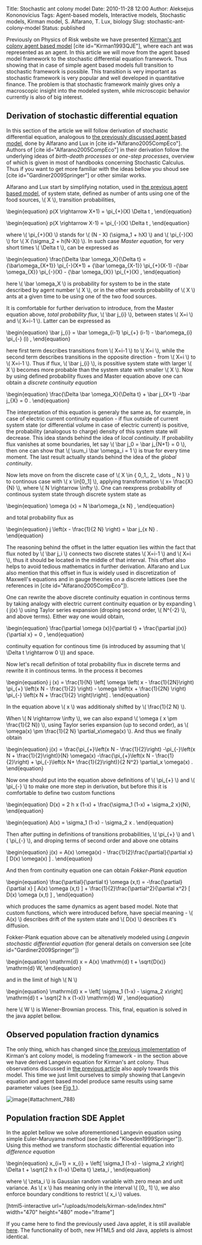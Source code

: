 Title: Stochastic ant colony model
Date: 2010-11-28 12:00
Author: Aleksejus Kononovicius
Tags: Agent-based models, Interactive models, Stochastic models, Kirman model, S. Alfarano, T. Lux, biology
Slug: stochastic-ant-colony-model
Status: published

Previously on Physics of Risk website we have
presented [Kirman's ant colony agent based
model](/kirman-ants "Kirman's ant colony agent based model on Physics of Risk website")
\[cite id="Kirman1993QJE"\], where each ant was represented as an agent.
In this article we will move from the agent based model framework to the
stochastic differential equation framework. Thus showing that in case of
simple agent based models full transition to stochastic framework is
possible. This transition is very important as stochastic framework is
very popular and well developed in quantitative finance. The problem is
that stochastic framework mainly gives only a macroscopic insight into
the modeled system, while microscopic behavior currently is also of big
interest.  
<!--more-->

Derivation of stochastic differential equation
----------------------------------------------

In this section of the article we will follow derivation of stochastic
differential equation, analogous to [the previously discussed agent
based
model](/kirman-ants "Kirman's ant colony agent based model on Physics of Risk website"),
done by Alfarano and Lux in \[cite id="Alfarano2005CompEco"\]. Authors
of \[cite id="Alfarano2005CompEco"\] in their derivation follow the
underlying ideas of *birth-death processes* or *one-step processes*,
overview of which is given in most of handbooks concerning Stochastic
Calculus. Thus if you want to get more familiar with the ideas bellow
you shoud see \[cite id="Gardiner2009Springer"\] or other similar works.

Alfarano and Lux start by simplifying notation, used in [the previous
agent based
model](/kirman-ants "Kirman's ant colony agent based model on Physics of Risk website"),
of system state, defined as number of ants using one of the food
sources, \\\(  X \\\), transition probabilities,


\begin{equation}
 p(X \rightarrow X+1) = \pi\_{+}(X) \Delta t , 
\end{equation}



\begin{equation}
 p(X \rightarrow X-1) = \pi\_{-}(X) \Delta t , 
\end{equation}


where \\\(  \pi\_{+}(X)  \\\) stands for \\\(  (N - X) (\sigma\_1 + hX)  \\\) and \\\(  \pi\_{-}(X)  \\\) for \\\(  X (\sigma\_2 + h(N-X)) \\\). In such case *Master equation*, for very short times \\\( \Delta t \\\), can be expressed as


\begin{equation}
 \frac{\Delta \bar \omega\_X}{\Delta t} = {\bar\omega\_{X+1}} \pi\_{-}(X+1) + {\bar \omega\_{X-1}} \pi\_{+}(X-1) -{\bar \omega\_{X}} \pi\_{-}(X) - {\bar \omega\_{X}} \pi\_{+}(X) ,
\end{equation}


here \\\(  \bar \omega\_X \\\) is probability for system to be in the
state described by agent number \\\(  X \\\), or in the other words
probability of \\\(  X \\\) ants at a given time to be using one of the
two food sources.

It is comfortable for further derivation to introduce, from the Master
equation above, *total probability flux*, \\\(  \bar j\_{i} \\\),
between states \\\(  X=i \\\) and \\\(  X=i-1 \\\). Latter can be
expressed as


\begin{equation}
 \bar j\_{i} = \bar \omega\_{i-1} \pi\_{+} (i-1) - \bar\omega\_{i} \pi\_{-} (i) , 
\end{equation}


here first term describes transitions from \\\(  X=i-1 \\\) to \\\( X=i \\\), while the second term describes transitions in the opposite
direction - from \\\(  X=i \\\) to \\\(  X=i-1 \\\). Thus if flux, \\\( \bar j\_{i} \\\), is possitive system state with larger \\\(  X \\\)
becomes more probable than the system state with smaller \\\(  X \\\).
Now by using defined probability fluxes and Master equation above one
can obtain a *discrete continuity equation*


\begin{equation}
 \frac{\Delta \bar \omega\_X}{\Delta t} + \bar j\_{X+1} -\bar j\_{X} = 0 . 
\end{equation}


The interpretation of this equation is generaly the same as, for
example, in case of electric current continuity equation - if flux
outside of current system state (or differential volume in case of
electric current) is positive, the probability (analogous to charge)
density of this system state will decrease. This idea stands behind the
idea of *local continuity*. If probability flux vanishes at some
boundaries, let say \\\(  \bar j\_0 = \bar j\_{N+1} = 0 \\\), then one
can show that \\\(  \sum\_i \bar \omega\_i = 1 \\\) is true for every
time moment. The last result actually stands behind the idea of the
*global continuity*.

Now lets move on from the discrete case of \\\(  X \in \{ 0,\,1,\, 2,\, \dots ,\, N \} \\\) to continous case with \\\(  x \in\[0,\,1\] \\\), applying transformation \\\(  x= \frac{X}{N} \\\), where
\\\(  N \rightarrow \infty \\\). One can reexpress probability of
continous system state through discrete system state as


\begin{equation}
 \omega (x) = N \bar\omega\_{x N} , 
\end{equation}


and total probability flux as


\begin{equation}
 j \left(x - \frac{1}{2 N} \right) = \bar j\_{x N} . 
\end{equation}


The reasoning behind the offset in the latter equation lies within the
fact that flux noted by \\\(  \bar j\_i \\\) connects two discrete
states \\\(  X=i-1 \\\) and \\\(  X=i \\\), thus it should be located in
the middle of that interval. This offset also helps to avoid tedious
mathematics in further derivation. Alfarano and Lux also mention that
this offset in flux is widely used in discretization of Maxwell's
equations and in gauge theories on a discrete lattices (see the
references in \[cite id="Alfarano2005CompEco"\]).

One can rewrite the above discrete continuity equation in continous
terms by taking analogy with electric current continuity equation or by
expanding \\\(  j(x) \\\) using Taylor series expansion (droping second
order, \\\(  N^{-2}  \\\), and above terms). Either way one would
obtain,


\begin{equation}
 \frac{\partial \omega (x)}{\partial t} + \frac{\partial j(x)}{\partial x} = 0 , 
\end{equation}


continuity equation for continous time (is introduced by assuming that
\\\(  \Delta t \rightarrow 0 \\\)) and space.

Now let's recall definition of total probability flux in discrete terms
and rewrite it in continous terms. In the process it becomes


\begin{equation}
 j (x) = \frac{1}{N} \left\[ \omega \left( x - \frac{1}{2N}\right) \pi\_{+} \left(x N - \frac{1}{2} \right) - \omega \left(x + \frac{1}{2N} \right) \pi\_{-} \left(x N + \frac{1}{2} \right)\right\] . 
\end{equation}


In the equation above \\\(  x \\\) was additionaly shifted by \\\( \frac{1}{2 N} \\\).

When \\\(  N \rightarrow \infty \\\), we can also expand \\\( \omega ( x \pm \frac{1}{2 N}) \\\), using Taylor series expansion (up to
second order), as \\\(  \omega(x) \pm \frac{1}{2 N} \partial\_x\omega(x) \\\). And thus we finally obtain


\begin{equation}
 j(x) = \frac{\pi\_{+}\left(x N - \frac{1}{2}\right) -\pi\_{-}\left(x N + \frac{1}{2}\right)}{N} \omega(x) -\frac{\pi\_{+}\left(x N - \frac{1}{2}\right) + \pi\_{-}\left(x N+ \frac{1}{2}\right)}{2 N^2} \partial\_x \omega(x) . 
\end{equation}


Now one should put into the equation above definitions of \\\( \pi\_{+} \\\) and \\\(  \pi\_{-} \\\) to make one more step in derivation,
but before this it is comfortable to define two custom functions


\begin{equation}
 D(x) = 2 h x (1-x) + \frac{\sigma\_1 (1-x) + \sigma\_2 x}{N},
\end{equation}



\begin{equation}
 A(x) = \sigma\_1 (1-x) - \sigma\_2 x . 
\end{equation}


Then after putting in definitions of transitions probabilities, \\\( \pi\_{+} \\\) and \\\(  \pi\_{-} \\\), and droping terms of second order
and above one obtains


\begin{equation}
 j(x) = A(x) \omega(x) - \frac{1}{2}\frac{\partial}{\partial x} \[ D(x) \omega(x) \] . 
\end{equation}


And then from continuity equation one can obtain *Fokker-Plank equation*


\begin{equation}
 \frac{\partial}{\partial t} \omega (x,t) = -\frac{\partial}{\partial x} \[ A(x) \omega (x,t) \] + \frac{1}{2}\frac{\partial^2}{\partial x^2} \[ D(x) \omega (x,t) \] , 
\end{equation}


which produces the same dynamics as agent based model. Note that custom
functions, which were introduced before, have special meaning - \\\( A(x) \\\) describes drift of the system state and \\\(  D(x) \\\) describes
it's diffusion.

Fokker-Plank equation above can be altenatively modeled using *Langevin
stochastic differential equation* (for general details on conversion see
\[cite id="Gardiner2009Springer"\])


\begin{equation}
 \mathrm{d} x = A(x) \mathrm{d} t + \sqrt{D(x)} \mathrm{d} W, 
\end{equation}


and in the limit of high \\\(  N \\\)


\begin{equation}
 \mathrm{d} x = \left\[ \sigma\_1 (1-x) - \sigma\_2 x\right\] \mathrm{d} t + \sqrt{2 h x (1-x)} \mathrm{d} W , 
\end{equation}


here \\\(  W \\\) is Wiener-Brownian process. This, final, equation is
solved in the java applet bellow.

Observed population fraction dynamics
-------------------------------------

The only thing, which has changed since [the previous
implementation](/kirman-ants "Kirman's ant colony agent based model on Physics of Risk website")
of Kirman's ant colony model, is modeling framework - in the section
above we have derived Langevin equation for Kirman's ant colony. Thus
observations discussed in [the previous
article](/kirman-ants "Kirman's ant colony agent based model on Physics of Risk website")
also apply towards this model. This time we just limit ourselves to
simply showing that Langevin equation and agent based model produce same
results using same parameter values (see [Fig 1.](#attachment_788)).

![image](/uploads/2010/11/sde_abm_comparison.png "Comparison of probability density function (a) and power
spectral density (b) of external observable, x, time series, which were
produced by agent based model (points) and stochastic model (lines).
Parameters are set as follows: \\\( h=1 \\\) (same in all cases), \\\( \sigma_1 =0.2 \\\) (red
points, blue lines), \\\( \sigma_1 =16 \\\) (magenta points, cyan lines), \\\( \sigma_2=5 \\\) (same
in all
cases)."){#attachment_788} 

Population fraction SDE Applet
------------------------------

In the applet bellow we solve aforementioned Langevin equation using
simple Euler-Maruyama method (see \[cite id="Kloeden1999Springer"\]).
Using this method we transform stochastic differential equation into
*difference equation*


\begin{equation}
 x\_{i+1} = x\_{i} + \left\[ \sigma\_1 (1-x) - \sigma\_2 x\right\] \Delta t + \sqrt{2 h x (1-x) \Delta t} \zeta\_i , 
\end{equation}


where \\\(  \zeta\_i  \\\) is Gaussian random variable with zero mean
and unit variance. As \\\(  x \\\) has meaning only in the interval
\\\(  \[0,\, 1\] \\\), we also enforce boundary conditions to restrict
\\\(  x\_i \\\) values.

[html5-interactive
url="/uploads/models/kirman-sde/index.html"
width="470" height="480" mode="iframe"]

If you came here to find the previously used Java applet, it is still
available
[here](/uploads/models/old-java/kirman-sde-en.html). The
functionality of both, new HTML5 and old Java, applets is almost
identical.
